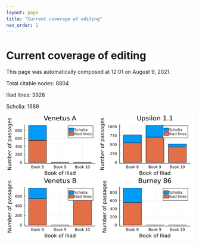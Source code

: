 ```yaml
---
layout: page
title: "Current coverage of editing"
nav_order: 1
---
```



# Current coverage of editing

This page was automatically composed at 12:01 on August 9, 2021.

Total citable nodes: 8804

Iliad lines: 3926

Scholia: 1689

![Summary of coverage](./coverage.png)